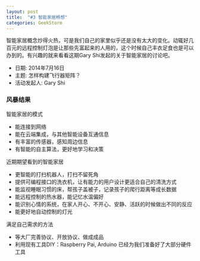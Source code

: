 ```yaml
---
layout: post
title:  "#3 智能家居畅想"
categories: GeekStorm
---
```

智能家居概念炒得火热，可是我们自己的家里似乎还是没有太大的变化。动辄好几百元的远程控制灯泡是让那些先富起来的人用的，这个时候自己丰衣足食也是可以办到的。有兴趣的就来看看这期Gary Shi发起的关于智能家居的讨论吧。

- 日期: 2014年7月16日
- 主题: 怎样构建飞行器矩阵？
- 活动发起人: Gary Shi

### 风暴结果 ###
智能家居的模式

- 能连接到网络
- 能在云端集成，与其他智能设备互通信息
- 有丰富的传感器，感知周边信息
- 有智能的自主算法，更好地学习和决策

近期期望看到的智能家居

- 更智能的打扫机器人，打扫不留死角
- 提供可编程接口的洗衣机，让有能力的用户设计更适合自己的清洗方式
- 能监视睡眠习惯的床，帮孩子盖被子，记录孩子的爬行距离等成长数据
- 能远程控制的热水器，能记忆水温偏好
- 能识别心情的系统，在家人开心、不开心、安静、活跃的时候做出不同的反应
- 能更好地自动控制的灯光

满足自己需求的方法

- 等大厂完善协议、开放协议、做成成品
- 利用现有工具DIY：Raspberry Pai, Arduino 已经为我们准备好了大部分硬件工具
